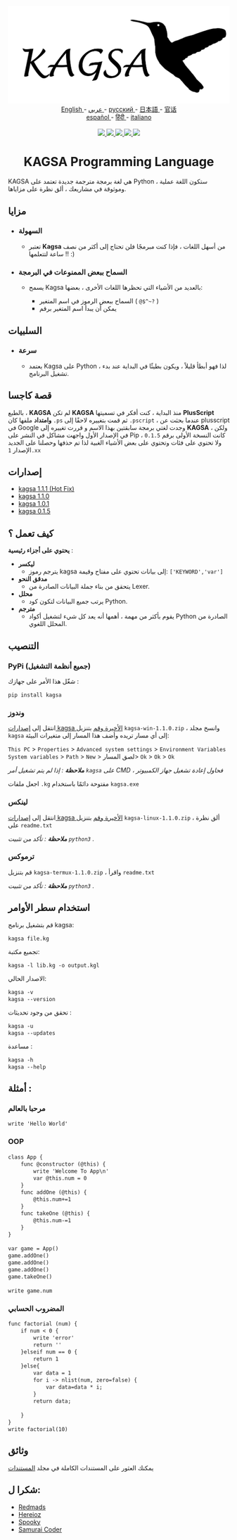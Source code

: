 <p align="center" >
    <br>
    <img src="https://raw.githubusercontent.com/Zaky202/kagsa/main/Logo.png" width="550">
    
<br>    
    
<a href="https://github.com/kagsa/kagsa/blob/main/README.md">
    English
</a>-
<a href="https://github.com/kagsa/kagsa/blob/main/README_AR.md">
    عربي
</a>-
<a href="https://github.com/kagsa/kagsa/blob/main/README_RU.md">
    русский
</a>-
<a href="https://github.com/kagsa/kagsa/blob/main/README_JP.md">
    日本語
</a>-
<a href="https://github.com/kagsa/kagsa/blob/main/README_CH.md">
    官话
</a><br>
<a href="https://github.com/kagsa/kagsa/blob/main/README_SP.md">
    español
</a>-
<a href="https://github.com/kagsa/kagsa/blob/main/README_IN.md">
    हिंदी
</a>-
<a href="https://github.com/kagsa/kagsa/blob/main/README_IT.md">
    italiano
</a><br><br>
    

<a href="https://mit-license.org/" >
    <img src="https://img.shields.io/github/license/kagsa/kagsa">
</a>
<a href="https://github.com/kagsa/kagsa/releases" >
    <img src="https://img.shields.io/github/v/release/kagsa/kagsa">
</a>
<a href="https://pypi.org/project/kagsa">
    <img src="https://img.shields.io/pypi/dm/kagsa">
</a>
<a href="https://www.instagram.com/kagsa.kg">
    <img src="https://img.shields.io/badge/Instagram-Up-blue">
</a>
<a href="https://discord.gg/q6ZmHU6DpM">
    <img src="https://img.shields.io/badge/Discord-Up-green">
</a>

</p>
<h1 align="center" >KAGSA Programming Language</h1>

KAGSA هي لغة برمجة مترجمة جديدة تعتمد على Python ، ستكون اللغة عملية وموثوقة في مشاريعك ، ألق نظرة على مزاياها.

## مزايا

- ### السهولة
  - تعتبر **Kagsa** من أسهل اللغات ، فإذا كنت مبرمجًا فلن تحتاج إلى أكثر من نصف ساعة لتتعلمها !! :)
- ### السماح ببعض الممنوعات في البرمجة
  -   يسمح Kagsa بالعديد من الأشياء التي تحظرها اللغات الأخرى ، بعضها:

      - السماح ببعض الرموز في اسم المتغير ( `@$^~?` )
      - يمكن أن يبدأ اسم المتغير برقم

## السلبيات

- ### سرعة
  - يعتمد Kagsa على Python ، لذا فهو أبطأ قليلاً ، ويكون بطيئًا في البداية عند بدء تشغيل البرنامج.

## قصة كاجسا

بالطبع ، **KAGSA** لم تكن **KAGSA** منذ البداية ، كنت أفكر في تسميتها **PlusScript وامتداد** ملفها كان `.ps` ثم قمت بتغييره لاحقًا إلى `.pscript` ، عندما بحثت عن plusscript في Google وجدت لغتي برمجة سابقتين بهذا الاسم و قررت تغييره إلى **KAGSA** ، ولكن في الإصدار الأول واجهت مشاكل في النشر على Pip ، كانت النسخة الأولى برقم `0.1.5` ولا تحتوي على فئات وتحتوي على بعض الأشياء الغبية لذا تم حذفها وحصلنا على الجديد الإصدار `1.xx`

## إصدارات
- [kagsa 1.1.1 (Hot Fix)](https://github.com/kagsa/kagsa/tree/1.1.1)
- [kagsa 1.1.0](https://github.com/kagsa/kagsa/tree/1.1.0)
- [kagsa 1.0.1](https://github.com/kagsa/kagsa/tree/1.0.1)
- [kagsa 0.1.5](https://github.com/kagsa/kagsa/tree/0.1.5)

## كيف تعمل ؟

**يحتوي على أجزاء رئيسية** :

- **ليكسر**
  - يترجم رموز kagsa إلى بيانات تحتوي على مفتاح وقيمة: `['KEYWORD','var']`
- **مدقق النحو**
  - يتحقق من بناء جملة البيانات الصادرة من Lexer.
- **محلل**
  - يرتب جميع البيانات لتكون كود Python.
- **مترجم**
  - يقوم بأكثر من مهمة ، أهمها أنه يعد كل شيء لتشغيل أكواد Python الصادرة من المحلل اللغوي.

## التنصيب

### PyPi (جميع أنظمة التشغيل)

شغّل هذا الأمر على جهازك :

    pip install kagsa

### وندوز

انتقل إلى [إصدارات kagsa الأخيرة وقم](https://github.com/kagsa/kagsa/releases) بتنزيل `kagsa-win-1.1.0.zip` ، وانسخ مجلد `kagsa` إلى أي مسار تريده وأضف هذا المسار إلى متغيرات البيئة:

`This PC` > `Properties` > `Advanced system settings` > `Environment Variables` `System variables` > `Path` > `New` > لصق المسار> `Ok` > `Ok` > `Ok`

_**ملاحظة** : إذا لم يتم تشغيل أمر `kagsa` على CMD ، فحاول إعادة تشغيل جهاز الكمبيوتر_

اجعل ملفات `.kg` مفتوحة دائمًا باستخدام `kagsa.exe`

### لينكس

انتقل إلى [إصدارات kagsa الأخيرة وقم](https://github.com/kagsa/kagsa/releases) بتنزيل `kagsa-linux-1.1.0.zip` ، ألق نظرة على `readme.txt`

_**ملاحظة** : تأكد من تثبيت `python3` ._

### ترموكس

قم بتنزيل `kagsa-termux-1.1.0.zip` ، واقرأ `readme.txt`

_**ملاحظة** : تأكد من تثبيت `python3` ._

## استخدام سطر الأوامر

قم بتشغيل برنامج kagsa:

    kagsa file.kg

تجميع مكتبة:

    kagsa -l lib.kg -o output.kgl

الاصدار الحالي:

    kagsa -v
    kagsa --version

تحقق من وجود تحديثات :

    kagsa -u
    kagsa --updates

مساعدة :

    kagsa -h
    kagsa --help

## أمثلة :

### مرحبا بالعالم

    write 'Hello World'

### OOP
```
class App {
    func @constructor (@this) {
        write 'Welcome To App\n'
        var @this.num = 0
    }
    func addOne (@this) {
        @this.num+=1
    }
    func takeOne (@this) {
        @this.num-=1
    }
}

var game = App()
game.addOne()
game.addOne()
game.addOne()
game.takeOne()

write game.num
```

### المضروب الحسابي
```
func factorial (num) {
    if num < 0 {
        write 'error'
        return ''
    }elseif num == 0 {
        return 1
    }else{
        var data = 1
        for i -> nlist(num, zero=false) {
            var data=data * i;
        }
        return data;
        
    }
}
write factorial(10)
```

## وثائق

يمكنك العثور على المستندات الكاملة في مجلد [المستندات](https://github.com/kagsa/kagsa/blob/main/docs/README.md)

## شكرا ل:
- [Redmads](https://github.com/RedMads/)
- [Hereioz](https://github.com/hereioz/)
- [Spooky](https://github.com/SpookySec/)
- [Samurai Coder](https://github.com/coder-samurai/)
